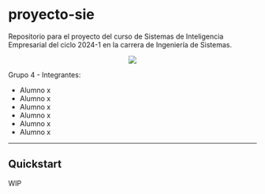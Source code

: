 # proyecto-sie

Repositorio para el proyecto del curso de Sistemas de Inteligencia Empresarial del ciclo 2024-1 en la carrera de Ingeniería de Sistemas.
<p align="center">
  <img src="https://www.ulima.edu.pe/sites/default/files/styles/600x300/public/news/img/escudo_600x300-01_1.jpg?itok=0_61sHmS"/>
</p>

Grupo 4 - Integrantes:
- Alumno x
- Alumno x
- Alumno x
- Alumno x
- Alumno x
- Alumno x

---
## Quickstart
WIP